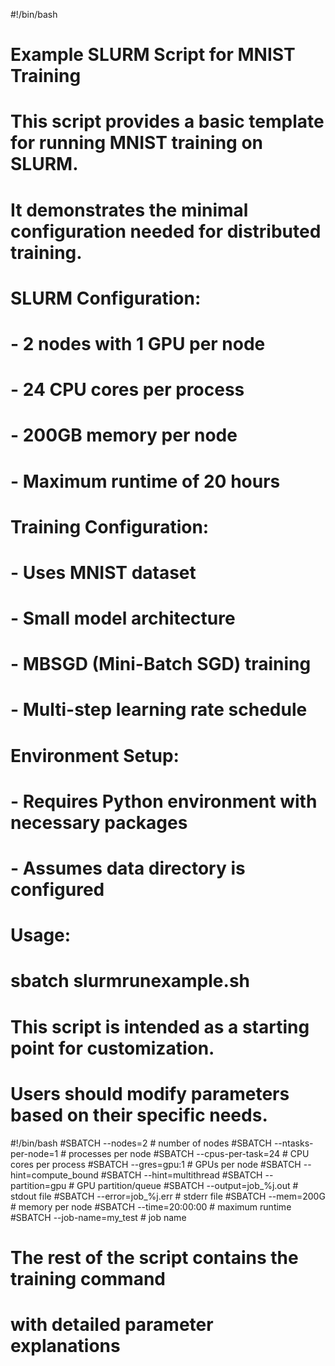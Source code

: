 #!/bin/bash
# Example SLURM Script for MNIST Training
#
# This script provides a basic template for running MNIST training on SLURM.
# It demonstrates the minimal configuration needed for distributed training.
#
# SLURM Configuration:
# - 2 nodes with 1 GPU per node
# - 24 CPU cores per process
# - 200GB memory per node
# - Maximum runtime of 20 hours
#
# Training Configuration:
# - Uses MNIST dataset
# - Small model architecture
# - MBSGD (Mini-Batch SGD) training
# - Multi-step learning rate schedule
#
# Environment Setup:
# - Requires Python environment with necessary packages
# - Assumes data directory is configured
#
# Usage:
# sbatch slurmrunexample.sh
#
# This script is intended as a starting point for customization.
# Users should modify parameters based on their specific needs.

#!/bin/bash
#SBATCH --nodes=2               # number of nodes
#SBATCH --ntasks-per-node=1     # processes per node
#SBATCH --cpus-per-task=24      # CPU cores per process
#SBATCH --gres=gpu:1           # GPUs per node
#SBATCH --hint=compute_bound
#SBATCH --hint=multithread
#SBATCH --partition=gpu        # GPU partition/queue
#SBATCH --output=job_%j.out    # stdout file
#SBATCH --error=job_%j.err     # stderr file
#SBATCH --mem=200G            # memory per node
#SBATCH --time=20:00:00       # maximum runtime
#SBATCH --job-name=my_test    # job name

# The rest of the script contains the training command
# with detailed parameter explanations